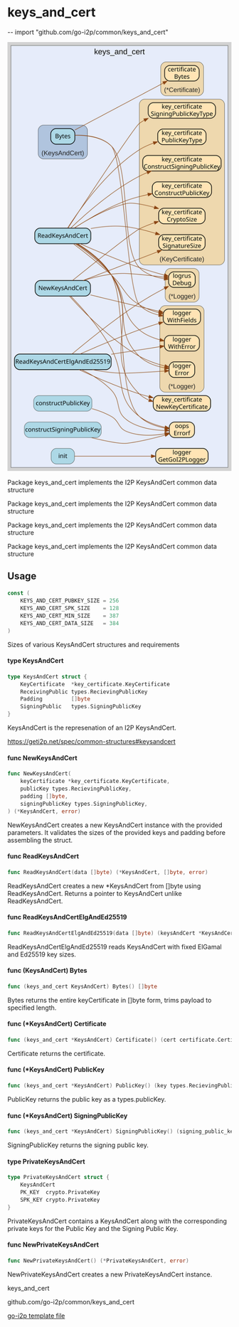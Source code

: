 # keys_and_cert
--
    import "github.com/go-i2p/common/keys_and_cert"

![keys_and_cert.svg](keys_and_cert.svg)

Package keys_and_cert implements the I2P KeysAndCert common data structure

Package keys_and_cert implements the I2P KeysAndCert common data structure

Package keys_and_cert implements the I2P KeysAndCert common data structure

Package keys_and_cert implements the I2P KeysAndCert common data structure

## Usage

```go
const (
	KEYS_AND_CERT_PUBKEY_SIZE = 256
	KEYS_AND_CERT_SPK_SIZE    = 128
	KEYS_AND_CERT_MIN_SIZE    = 387
	KEYS_AND_CERT_DATA_SIZE   = 384
)
```
Sizes of various KeysAndCert structures and requirements

#### type KeysAndCert

```go
type KeysAndCert struct {
	KeyCertificate  *key_certificate.KeyCertificate
	ReceivingPublic types.RecievingPublicKey
	Padding         []byte
	SigningPublic   types.SigningPublicKey
}
```

KeysAndCert is the represenation of an I2P KeysAndCert.

https://geti2p.net/spec/common-structures#keysandcert

#### func  NewKeysAndCert

```go
func NewKeysAndCert(
	keyCertificate *key_certificate.KeyCertificate,
	publicKey types.RecievingPublicKey,
	padding []byte,
	signingPublicKey types.SigningPublicKey,
) (*KeysAndCert, error)
```
NewKeysAndCert creates a new KeysAndCert instance with the provided parameters.
It validates the sizes of the provided keys and padding before assembling the
struct.

#### func  ReadKeysAndCert

```go
func ReadKeysAndCert(data []byte) (*KeysAndCert, []byte, error)
```
ReadKeysAndCert creates a new *KeysAndCert from []byte using ReadKeysAndCert.
Returns a pointer to KeysAndCert unlike ReadKeysAndCert.

#### func  ReadKeysAndCertElgAndEd25519

```go
func ReadKeysAndCertElgAndEd25519(data []byte) (keysAndCert *KeysAndCert, remainder []byte, err error)
```
ReadKeysAndCertElgAndEd25519 reads KeysAndCert with fixed ElGamal and Ed25519
key sizes.

#### func (KeysAndCert) Bytes

```go
func (keys_and_cert KeysAndCert) Bytes() []byte
```
Bytes returns the entire keyCertificate in []byte form, trims payload to
specified length.

#### func (*KeysAndCert) Certificate

```go
func (keys_and_cert *KeysAndCert) Certificate() (cert certificate.Certificate)
```
Certificate returns the certificate.

#### func (*KeysAndCert) PublicKey

```go
func (keys_and_cert *KeysAndCert) PublicKey() (key types.RecievingPublicKey)
```
PublicKey returns the public key as a types.publicKey.

#### func (*KeysAndCert) SigningPublicKey

```go
func (keys_and_cert *KeysAndCert) SigningPublicKey() (signing_public_key types.SigningPublicKey)
```
SigningPublicKey returns the signing public key.

#### type PrivateKeysAndCert

```go
type PrivateKeysAndCert struct {
	KeysAndCert
	PK_KEY  crypto.PrivateKey
	SPK_KEY crypto.PrivateKey
}
```

PrivateKeysAndCert contains a KeysAndCert along with the corresponding private
keys for the Public Key and the Signing Public Key.

#### func  NewPrivateKeysAndCert

```go
func NewPrivateKeysAndCert() (*PrivateKeysAndCert, error)
```
NewPrivateKeysAndCert creates a new PrivateKeysAndCert instance.



keys_and_cert 

github.com/go-i2p/common/keys_and_cert

[go-i2p template file](/template.md)
